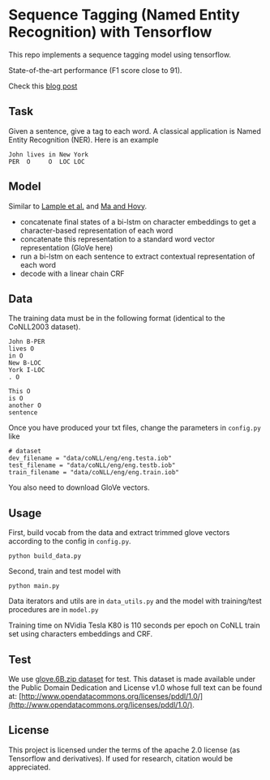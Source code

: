 # Sequence Tagging (Named Entity Recognition) with Tensorflow

This repo implements a sequence tagging model using tensorflow.

State-of-the-art performance (F1 score close to 91).

Check this [blog post](https://guillaumegenthial.github.io/sequence-tagging-with-tensorflow.html)

## Task

Given a sentence, give a tag to each word. A classical application is Named Entity Recognition (NER). Here is an example

```
John lives in New York
PER  O     O  LOC LOC
```

## Model

Similar to [Lample et al.](https://arxiv.org/abs/1603.01360) and [Ma and Hovy](https://arxiv.org/pdf/1603.01354.pdf).

- concatenate final states of a bi-lstm on character embeddings to get a character-based representation of each word
- concatenate this representation to a standard word vector representation (GloVe here)
- run a bi-lstm on each sentence to extract contextual representation of each word
- decode with a linear chain CRF

## Data

The training data must be in the following format (identical to the CoNLL2003 dataset).


```
John B-PER
lives O
in O
New B-LOC
York I-LOC
. O

This O
is O
another O
sentence
```


Once you have produced your txt files, change the parameters in `config.py` like

```
# dataset
dev_filename = "data/coNLL/eng/eng.testa.iob"
test_filename = "data/coNLL/eng/eng.testb.iob"
train_filename = "data/coNLL/eng/eng.train.iob"
```

You also need to download GloVe vectors.

## Usage

First, build vocab from the data and extract trimmed glove vectors according to the config in `config.py`.

```
python build_data.py
```

Second, train and test model with 

```
python main.py
```

Data iterators and utils are in `data_utils.py` and the model with training/test procedures are in `model.py`

Training time on NVidia Tesla K80 is 110 seconds per epoch on CoNLL train set using characters embeddings and CRF.

## Test
We use [glove.6B.zip dataset](https://nlp.stanford.edu/projects/glove/) for test.
This dataset is made available under the Public Domain Dedication and License v1.0 whose full text can be found at: [http://www.opendatacommons.org/licenses/pddl/1.0/](http://www.opendatacommons.org/licenses/pddl/1.0/).  

## License 

This project is licensed under the terms of the apache 2.0 license (as Tensorflow and derivatives). If used for research, citation would be appreciated.


